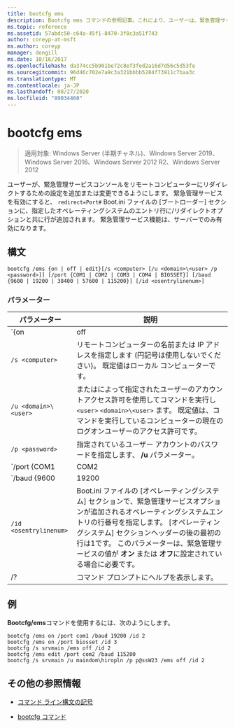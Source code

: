 ```yaml
---
title: bootcfg ems
description: Bootcfg ems コマンドの参照記事。これにより、ユーザーは、緊急管理サービスコンソールをリモートコンピューターにリダイレクトするための設定を追加または変更できます。
ms.topic: reference
ms.assetid: 57abdc50-c64a-45f1-8470-3f8c3a51f743
author: coreyp-at-msft
ms.author: coreyp
manager: dongill
ms.date: 10/16/2017
ms.openlocfilehash: da374cc5b901be72c8ef3fed2a16d7d56c5d53fe
ms.sourcegitcommit: 96d46c702e7a9c3a321bbbb5284f73911c7baa3c
ms.translationtype: MT
ms.contentlocale: ja-JP
ms.lasthandoff: 08/27/2020
ms.locfileid: "89034460"
---
```

# <a name="bootcfg-ems"></a>bootcfg ems

> 適用対象: Windows Server (半期チャネル)、Windows Server 2019、Windows Server 2016、Windows Server 2012 R2、Windows Server 2012

ユーザーが、緊急管理サービスコンソールをリモートコンピューターにリダイレクトするための設定を追加または変更できるようにします。 緊急管理サービスを有効にすると、 `redirect=Port#` Boot.ini ファイルの [ブートローダー] セクションに、指定したオペレーティングシステムのエントリ行に/リダイレクトオプションと共に行が追加されます。 緊急管理サービス機能は、サーバーでのみ有効になります。

## <a name="syntax"></a>構文

```
bootcfg /ems {on | off | edit}[/s <computer> [/u <domain>\<user> /p <password>]] [/port {COM1 | COM2 | COM3 | COM4 | BIOSSET}] [/baud {9600 | 19200 | 38400 | 57600 | 115200}] [/id <osentrylinenum>]
```

### <a name="parameters"></a>パラメーター

| パラメーター | 説明 |
| --------- | ----------- |
| `{on | off | edit}` | 次のような緊急管理サービスのリダイレクトの値を指定します。<ul><li>**代わっ.** 指定したのリモート出力を有効に `<osentrylinenum>` します。 また、指定したに/リダイレクトオプションを追加し、 <osentrylinenum> `redirect=com<X>` [ブートローダー] セクションに設定を追加します。 の値 `com<X>` は、 **/port** パラメーターによって設定されます。</li><li>**オート.** リモートコンピューターへの出力を無効にします。 また、指定した <osentrylinenum> および `redirect=com<X>` [ブートローダー] セクションからの設定に対して、/リダイレクトオプションを削除します。</li><li>**編集.** [ブートローダー] セクションの設定を変更することにより、ポート設定を変更でき `redirect=com<X>` ます。 の値 `com<X>` は、 **/port** パラメーターによって設定されます。</li></ul> |
| `/s <computer>` | リモートコンピューターの名前または IP アドレスを指定します (円記号は使用しないでください)。 既定値はローカル コンピューターです。 |
| `/u <domain>\<user>`  | またはによって指定されたユーザーのアカウントアクセス許可を使用してコマンドを実行し `<user>` `<domain>\<user>` ます。 既定値は、コマンドを実行しているコンピューターの現在のログオンユーザーのアクセス許可です。 |
| `/p <password>` | 指定されているユーザー アカウントのパスワードを指定します、 **/u** パラメーター。 |
| `/port {COM1 | COM2 | COM3 | COM4 | BIOSSET}` |  リダイレクトに使用する COM ポートを指定します。 BIOSSET パラメーターは、BIOS 設定を取得するように緊急管理サービスに指示し、リダイレクトに使用するポートを決定します。 リモートで管理されている出力が無効になっている場合は、このパラメーターを使用しないでください。 |
| `/baud {9600 | 19200 | 38400 | 57600 | 115200}` | リダイレクトに使用するボーレートを指定します。 リモートで管理されている出力が無効になっている場合は、このパラメーターを使用しないでください。 |
| `/id <osentrylinenum>` | Boot.ini ファイルの [オペレーティングシステム] セクションで、緊急管理サービスオプションが追加されるオペレーティングシステムエントリの行番号を指定します。 [オペレーティングシステム] セクションヘッダーの後の最初の行は1です。 このパラメーターは、緊急管理サービスの値が **オン** または **オフ**に設定されている場合に必要です。 |
| /? | コマンド プロンプトにヘルプを表示します。 |

## <a name="examples"></a>例

**Bootcfg/ems**コマンドを使用するには、次のようにします。

```
bootcfg /ems on /port com1 /baud 19200 /id 2
bootcfg /ems on /port biosset /id 3
bootcfg /s srvmain /ems off /id 2
bootcfg /ems edit /port com2 /baud 115200
bootcfg /s srvmain /u maindom\hiropln /p p@ssW23 /ems off /id 2
```

## <a name="additional-references"></a>その他の参照情報

- [コマンド ライン構文の記号](command-line-syntax-key.md)

- [bootcfg コマンド](bootcfg.md)
